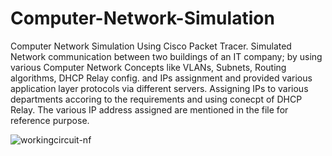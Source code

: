 # Computer-Network-Simulation
Computer Network Simulation Using Cisco Packet Tracer. Simulated Network communication between two buildings of an IT company; by using various Computer Network Concepts like VLANs, Subnets, Routing algorithms, DHCP Relay config. and IPs assignment and provided various application layer protocols via different servers. Assigning IPs to various departments accoring to the requirements and using conecpt of DHCP Relay.
The various IP address assigned are mentioned in the file for reference purpose.


![workingcircuit-nf](https://user-images.githubusercontent.com/86913725/214501078-48ae49ce-7a07-4d6c-af50-c3d44458471e.png)
